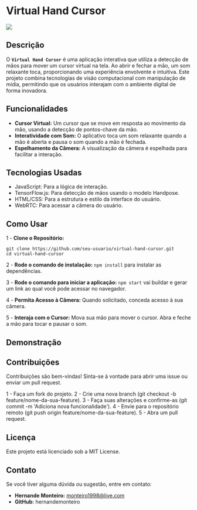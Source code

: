 # Virtual Hand Cursor

<img src="./assets/Controle de Mão para Mouse.png"/>

## Descrição

O <b>`Virtual Hand Cursor`</b> é uma aplicação interativa que utiliza a detecção de mãos para mover um cursor virtual na tela. Ao abrir e fechar a mão, um som relaxante toca, proporcionando uma experiência envolvente e intuitiva. Este projeto combina tecnologias de visão computacional com manipulação de mídia, permitindo que os usuários interajam com o ambiente digital de forma inovadora.

## Funcionalidades

- <b>Cursor Virtual:</b> Um cursor que se move em resposta ao movimento da mão, usando a detecção de pontos-chave da mão.
- <b>Interatividade com Som:</b> O aplicativo toca um som relaxante quando a mão é aberta e pausa o som quando a mão é fechada.
- <b>Espelhamento da Câmera:</b> A visualização da câmera é espelhada para facilitar a interação.

## Tecnologias Usadas

- JavaScript: Para a lógica de interação.
- TensorFlow.js: Para detecção de mãos usando o modelo Handpose.
- HTML/CSS: Para a estrutura e estilo da interface do usuário.
- WebRTC: Para acessar a câmera do usuário.

## Como Usar

1 - <b>Clone o Repositório:</b>

```
git clone https://github.com/seu-usuario/virtual-hand-cursor.git
cd virtual-hand-cursor
```

2 - <b>Rode o comando de instalação:</b> `npm install` para instalar as dependências.

3 - <b>Rode o comando para iniciar a aplicação:</b> `npm start` vai buildar e gerar um link ao qual você pode acessar no navegador.

4 - <b>Permita Acesso à Câmera:</b> Quando solicitado, conceda acesso à sua câmera.

5 - <b>Interaja com o Cursor:</b> Mova sua mão para mover o cursor. Abra e feche a mão para tocar e pausar o som.

## Demonstração

 <!-- Adicionar link para um vídeo de demonstração-->

## Contribuições

Contribuições são bem-vindas! Sinta-se à vontade para abrir uma issue ou enviar um pull request.

1 - Faça um fork do projeto.
2 - Crie uma nova branch (git checkout -b feature/nome-da-sua-feature).
3 - Faça suas alterações e confirme-as (git commit -m 'Adiciona nova funcionalidade').
4 - Envie para o repositório remoto (git push origin feature/nome-da-sua-feature).
5 - Abra um pull request.

## Licença

Este projeto está licenciado sob a MIT License.

## Contato

Se você tiver alguma dúvida ou sugestão, entre em contato:

- <b>Hernande Monteiro:</b> monteiro1998@live.com
- <b>GitHub:</b> hernandemonteiro
